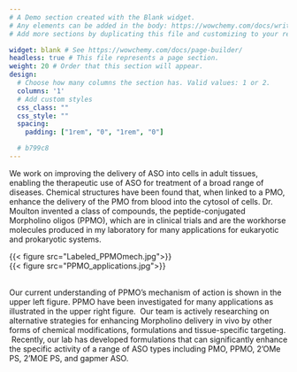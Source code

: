 ```yaml
---
# A Demo section created with the Blank widget.
# Any elements can be added in the body: https://wowchemy.com/docs/writing-markdown-latex/
# Add more sections by duplicating this file and customizing to your requirements.

widget: blank # See https://wowchemy.com/docs/page-builder/
headless: true # This file represents a page section.
weight: 20 # Order that this section will appear.
design:
  # Choose how many columns the section has. Valid values: 1 or 2.
  columns: '1'
  # Add custom styles
  css_class: ""
  css_style: ""
  spacing:
    padding: ["1rem", "0", "1rem", "0"]

  # b799c8
---
```


We work on improving the delivery of ASO into cells in adult tissues, enabling the therapeutic use of ASO for
treatment of a broad range of diseases. Chemical structures have been found that, when linked to a
PMO, enhance the delivery of the PMO from blood into the cytosol of cells. Dr. Moulton invented a class
of compounds, the peptide-conjugated Morpholino oligos (PPMO), which are in clinical trials and are the
workhorse molecules produced in my laboratory for many applications for eukaryotic and prokaryotic
systems.

<div class="blank-left space-bot">
    {{< figure src="Labeled_PPMOmech.jpg">}}
</div>

<div class="blank-right">
    {{< figure src="PPMO_applications.jpg">}}
</div>

<br style="clear: both"/>

Our current understanding of PPMO’s mechanism of action is shown in the upper left figure. PPMO have
been investigated for many applications as illustrated in the upper right figure.  Our team is actively researching on
alternative strategies for enhancing Morpholino delivery in vivo by other forms of chemical
modifications, formulations and tissue-specific targeting.  Recently, our lab has developed formulations
that can significantly enhance the specific activity of a range of ASO types including PMO, PPMO, 2’OMe PS,
2’MOE PS, and gapmer ASO.

